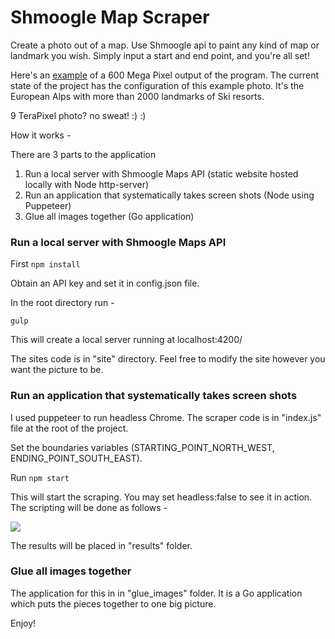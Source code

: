 # Shmoogle Map Scraper

Create a photo out of a map. Use Shmoogle api to paint any kind of map or landmark you wish. Simply input a start and end point, and you're all set!


Here's an [example](https://preview.ibb.co/kU2qnT/IMG_9417.jpg) of a 600 Mega Pixel output of the program.
The current state of the project has the configuration of this example photo. It's the European Alps with more than 2000 landmarks of Ski resorts.

9 TeraPixel photo? no sweat!  :) :)

How it works - 

There are 3 parts to the application

1. Run a local server with Shmoogle Maps API (static website hosted locally with Node http-server)
2. Run an application that systematically takes screen shots (Node using Puppeteer)
3. Glue all images together (Go application)


### Run a local server with Shmoogle Maps API
First ```npm install```

Obtain an API key and set it in config.json file.

In the root directory run - 


```gulp```

This will create a local server running at localhost:4200/

The sites code is in "site" directory. Feel free to modify the site however you want the picture to be.


### Run an application that systematically takes screen shots
I used puppeteer to run headless Chrome. The scraper code is in "index.js" file at the root of the project.

Set the boundaries variables (STARTING_POINT_NORTH_WEST, ENDING_POINT_SOUTH_EAST).

Run ```npm start```

This will start the scraping. You may set headless:false to see it in action. The scripting will be done as follows - 

![](https://preview.ibb.co/hoBVMo/Screen_Shot_2018_07_13_at_15_21_38.png)

The results will be placed in "results" folder.

### Glue all images together

The application for this in in "glue_images" folder. It is a Go application which puts the pieces together to one big picture.

Enjoy!
